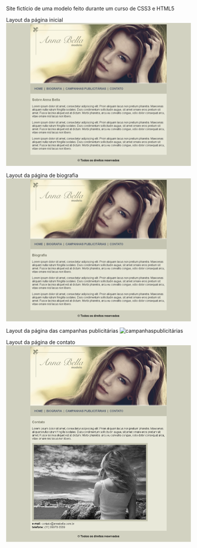 Site fictício de uma modelo feito durante um curso de CSS3 e HTML5

Layout da página inicial
![Anna Bella](https://github.com/DeangellesES/Site_ficticio_de_uma_modelo-CSS3-HTML5/blob/master/p%C3%A1gina%20inicial.png)

Layout da página de biografia 
![biografia](https://github.com/DeangellesES/Site_ficticio_de_uma_modelo-CSS3-HTML5/blob/master/biografia.png)

Layout da página das campanhas publicitárias
![campanhaspublicitárias](https://github.com/DeangellesES/Site_ficticio_de_uma_modelo-CSS3-HTML5/blob/master/campanhas%20publicit%C3%A1rias.png)

Layout da página de contato  
![contato](https://github.com/DeangellesES/Site_ficticio_de_uma_modelo-CSS3-HTML5/blob/master/contato.png)
